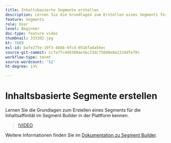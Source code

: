 ```yaml
---
title: Inhaltsbasierte Segmente erstellen
description: Lernen Sie die Grundlagen zum Erstellen eines Segments für die Inhaltsaffinität im Segment Builder in der Plattform kennen.
feature: Segments
role: User
level: Beginner
doc-type: feature video
thumbnail: 333302.jpg
kt: 7889
exl-id: bafe275e-19f3-4b86-9fcd-0516fada55ec
source-git-commit: cc7a77c4dd380ae1bc23dc75608e8e2224dfe78c
workflow-type: tm+mt
source-wordcount: '52'
ht-degree: 13%

---
```


# Inhaltsbasierte Segmente erstellen

Lernen Sie die Grundlagen zum Erstellen eines Segments für die Inhaltsaffinität im Segment Builder in der Plattform kennen.

>[!VIDEO](https://video.tv.adobe.com/v/333302/?quality=12&learn=on)

Weitere Informationen finden Sie im [Dokumentation zu Segment Builder](https://experienceleague.adobe.com/docs/experience-platform/segmentation/ui/segment-builder.html?lang=de).